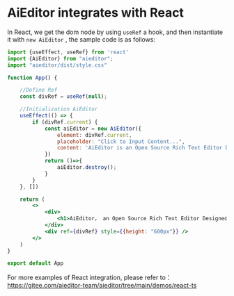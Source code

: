 # AiEditor integrates with React

In React, we get the dom node by using `useRef` a hook, and then instantiate it with `new AiEditor` , the sample code is as follows:

```jsx
import {useEffect, useRef} from 'react'
import {AiEditor} from "aieditor";
import "aieditor/dist/style.css"

function App() {

    //Define Ref
    const divRef = useRef(null);

    //Initialization AiEditor
    useEffect(() => {
        if (divRef.current) {
            const aiEditor = new AiEditor({
                element: divRef.current,
                placeholder: "Click to Input Content...",
                content: 'AiEditor is an Open Source Rich Text Editor Designed for AI. ',
            })
            return ()=>{
                aiEditor.destroy();
            }
        }
    }, [])

    return (
        <>
            <div>
                <h1>AiEditor， an Open Source Rich Text Editor Designed for AI</h1>
            </div>
            <div ref={divRef} style={{height: "600px"}} />
        </>
    )
}

export default App
```

For more examples of React integration, please refer to：https://gitee.com/aieditor-team/aieditor/tree/main/demos/react-ts 